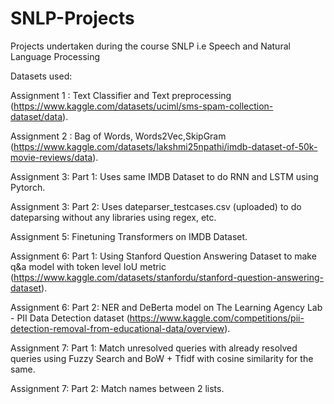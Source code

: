 # SNLP-Projects
Projects undertaken during the course SNLP i.e Speech and Natural Language Processing

Datasets used:

Assignment 1 : Text Classifier and Text preprocessing (https://www.kaggle.com/datasets/uciml/sms-spam-collection-dataset/data).

Assignment 2 : Bag of Words, Words2Vec,SkipGram (https://www.kaggle.com/datasets/lakshmi25npathi/imdb-dataset-of-50k-movie-reviews/data).

Assignment 3: Part 1: Uses same IMDB Dataset to do RNN and LSTM using Pytorch.

Assignment 3: Part 2: Uses dateparser_testcases.csv (uploaded) to do dateparsing without any libraries using regex, etc.          

Assignment 5: Finetuning Transformers on IMDB Dataset.

Assignment 6: Part 1: Using Stanford Question Answering Dataset to make q&a model with token level IoU metric (https://www.kaggle.com/datasets/stanfordu/stanford-question-answering-dataset).

Assignment 6: Part 2: NER and DeBerta model on The Learning Agency Lab - PII Data Detection dataset (https://www.kaggle.com/competitions/pii-detection-removal-from-educational-data/overview).

Assignment 7: Part 1: Match unresolved queries with already resolved queries using Fuzzy Search and BoW + Tfidf with cosine similarity for the same.

Assignment 7: Part 2: Match names between 2 lists.
